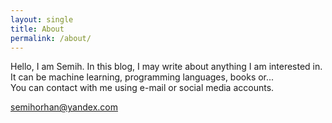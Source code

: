 ```yaml
---
layout: single
title: About
permalink: /about/
---
```


Hello, I am Semih. In this blog, I may write about anything I am interested in. It can be machine learning, programming languages, books or...<br />
You can contact with me using e-mail or social media accounts.

semihorhan@yandex.com
